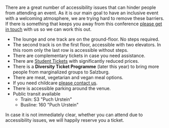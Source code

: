 There are a great number of accessibility issues that can hinder people from attending an event. As it is our main goal to have an inclusive event with a welcoming atmosphere, we are trying hard to remove these barriers. 
If there is something that keeps you away from this conference [please get in touch](mailto:contact@conc.at) with us so we can work this out.

- The lounge and one track are on the ground-floor. No steps required.
- The second track is on the first floor, accessible with two elevators. In this room only the last row is accessible without steps.
- There are complementary tickets in case you need assistance.
- There are [Student Tickets](#tickets) with significantly reduced prices.
- There is a **Diversity Ticket Programme** (later this year) to bring more people from marginalized groups to Salzburg.
- There are meat, vegetarian and vegan meal options.
- If you need childcare [please contact us](mailto:contact@conc.at).
- There is accessible parking around the venue.
- Public transit available
  - Train: S3 "Puch Urstein"
  - Busline: 160 "Puch Urstein"

In case it is not immediately clear, whether you can attend due to accessibility issues, we will happily reserve you a ticket. 
